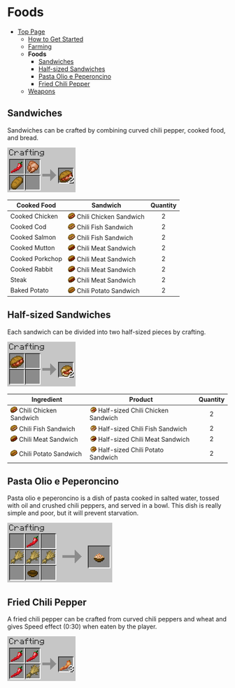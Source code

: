 # Foods

- [Top Page](../index.html)
  - [How to Get Started](index.html)
  - [Farming](farming.html)
  - **Foods**
    - [Sandwiches](#sandwiches)
    - [Half-sized Sandwiches](#half-sized-sandwiches)
    - [Pasta Olio e Peperoncino](#pasta-olio-e-peperoncino)
    - [Fried Chili Pepper](#fried-chili-pepper)
  - [Weapons](weapons.html)

## Sandwiches

Sandwiches can be crafted by combining curved chili pepper, cooked food, and bread.

![Crafting sandwiches](../media/item/crafting/crafting_sandwiches.png)

|Cooked Food|Sandwich|Quantity|
|-----------|--------|:------:|
|Cooked Chicken|![ ](../media/item/chili_chicken_sandwich.png) Chili Chicken Sandwich|2|
|Cooked Cod|![ ](../media/item/chili_fish_sandwich.png) Chili Fish Sandwich|2|
|Cooked Salmon|![ ](../media/item/chili_fish_sandwich.png) Chili Fish Sandwich|2|
|Cooked Mutton|![ ](../media/item/chili_meat_sandwich.png) Chili Meat Sandwich|2|
|Cooked Porkchop|![ ](../media/item/chili_meat_sandwich.png) Chili Meat Sandwich|2|
|Cooked Rabbit|![ ](../media/item/chili_meat_sandwich.png) Chili Meat Sandwich|2|
|Steak|![ ](../media/item/chili_meat_sandwich.png) Chili Meat Sandwich|2|
|Baked Potato|![ ](../media/item/chili_potato_sandwich.png) Chili Potato Sandwich|2|

## Half-sized Sandwiches

Each sandwich can be divided into two half-sized pieces by crafting.

![Crafting half-sized sandwiches](../media/item/crafting/crafting_half-sized_sandwiches.png)

|Ingredient|Product|Quantity|
|----------|-------|:------:|
|![ ](../media/item/chili_chicken_sandwich.png) Chili Chicken Sandwich|![ ](../media/item/half_chili_chicken_sandwich.png) Half-sized Chili Chicken Sandwich|2|
|![ ](../media/item/chili_fish_sandwich.png) Chili Fish Sandwich|![ ](../media/item/half_chili_fish_sandwich.png) Half-sized Chili Fish Sandwich|2|
|![ ](../media/item/chili_meat_sandwich.png) Chili Meat Sandwich|![ ](../media/item/half_chili_meat_sandwich.png) Half-sized Chili Meat Sandwich|2|
|![ ](../media/item/chili_potato_sandwich.png) Chili Potato Sandwich|![ ](../media/item/half_chili_potato_sandwich.png) Half-sized Chili Potato Sandwich|2|

## Pasta Olio e Peperoncino

Pasta olio e peperoncino is a dish of pasta cooked in salted water, tossed with oil and crushed chili peppers, and served in a bowl. This dish is really simple and poor, but it will prevent starvation.

![Crafting pasta Olio e Peperoncino](../media/item/crafting/crafting_pasta_oil_and_chili.png)

## Fried Chili Pepper

A fried chili pepper can be crafted from curved chili peppers and wheat and gives Speed effect (0:30) when eaten by the player.

![Crafting fried chili peppers](../media/item/crafting/crafting_fried_chili_pepper.png)
